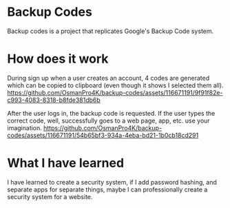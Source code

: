 # Backup Codes
Backup codes is a project that replicates Google's Backup Code system.

# How does it work
During sign up when a user creates an account, 4 codes are generated which can be copied to clipboard (even though it shows I selected them all).
https://github.com/OsmanPro4K/backup-codes/assets/116671191/9f91f82e-c993-4083-8318-b8fde381db6b

After the user logs in, the backup code is requested. If the user types the correct code, well, successfully goes to a web page, app, etc. use your imagination.
https://github.com/OsmanPro4K/backup-codes/assets/116671191/54b65bf3-934a-4eba-bd21-1b0cb18cd291

# What I have learned
I have learned to create a security system, if I add password hashing, and separate apps for separate things, maybe I can professionally create a security system for a website.
